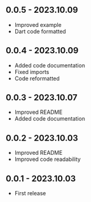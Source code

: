 ## 0.0.5 - 2023.10.09

* Improved example
* Dart code formatted

## 0.0.4 - 2023.10.09

* Added code documentation
* Fixed imports
* Code reformatted

## 0.0.3 - 2023.10.07

* Improved README
* Added code documentation

## 0.0.2 - 2023.10.03

* Improved README
* Improved code readability

## 0.0.1 - 2023.10.03

* First release
